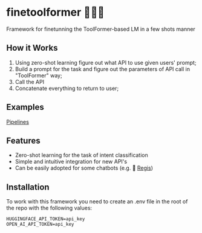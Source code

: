 # finetoolformer 👨🏼‍🔧
Framework for finetunning the ToolFormer-based LM in a few shots manner

## How it Works 
1. Using zero-shot learning figure out what API to use given users' prompt;
2. Build a prompt for the task and figure out the parameters of API call in "ToolFormer" way;
3. Call the API
4. Concatenate everything to return to user;

## Examples
[Pipelines](https://github.com/theDestI/finetoolformer/blob/main/examples/pipeline.ipynb)

## Features
- Zero-shot learning for the task of intent classification
- Simple and intuitive integration for new API's
- Can be easily adopted for some chatbots (e.g. 🧩 [Regis](https://chrome.google.com/webstore/detail/regis-ai-chat-assistant-w/lmmpjdfangjdaligcohaohlbpfaookpc))

## Installation

To work with this framework you need to create an .env file in the root of the repo with the following values:

```
HUGGINGFACE_API_TOKEN=api_key
OPEN_AI_API_TOKEN=api_key
```
